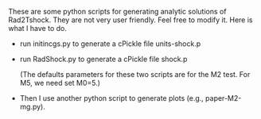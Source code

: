These are some python scripts for generating analytic solutions of
Rad2Tshock.  They are not very user friendly.  Feel free to modify it.
Here is what I have to do.

* run initincgs.py to generate a cPickle file units-shock.p

* run RadShock.py to generate a cPickle file shock.p

  (The defaults parameters for these two scripts are for the M2 test.
  For M5, we need set M0=5.)

* Then I use another python script to generate plots (e.g., paper-M2-mg.py).
